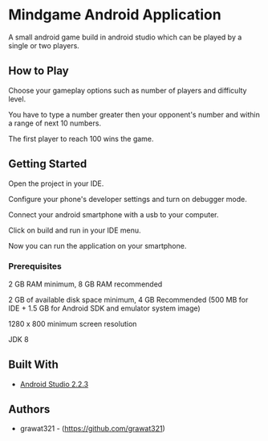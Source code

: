 # Mindgame Android Application


A small android game build in android studio which can be played by a single or two players.

## How to Play

Choose your gameplay options such as number of players and difficulty level.

You have to type a number greater then your opponent's number and within a range of next 10 numbers.

The first player to reach 100 wins the game.

## Getting Started

Open the project in your IDE.

Configure your phone's developer settings and turn on debugger mode.

Connect your android smartphone with a usb to your computer.

Click on build and run in your IDE menu.

Now you can run the application on your smartphone.

### Prerequisites

2 GB RAM minimum, 8 GB RAM recommended

2 GB of available disk space minimum, 4 GB Recommended (500 MB for IDE + 1.5 GB for Android SDK and emulator system image)

1280 x 800 minimum screen resolution

JDK 8

## Built With

* [Android Studio 2.2.3](https://developer.android.com/studio/)

## Authors

* grawat321 - (https://github.com/grawat321)

